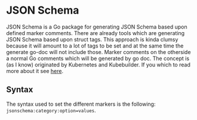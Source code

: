 # JSON Schema

JSON Schema is a Go package for generating JSON Schema based upon defined marker
comments. There are already tools which are generating JSON Schema based upon
struct tags. This approach is kinda clumsy because it will amount to a lot of
tags to be set and at the same time the generate go-doc will not include those.
Marker comments on the otherside a normal Go comments which will be generated by
go doc. The concept is (as I know) originated by Kubernetes and Kubebuilder. If
you which to read more about it see [here](https://pkg.go.dev/sigs.k8s.io/controller-tools/pkg/markers).

## Syntax
The syntax used to set the different markers is the following:
`jsonschema:category:option=values`.
